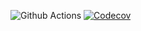 ![Github Actions](https://github.com/lighthauz/trubank-android-kotlin/workflows/Trubank%20CI/badge.svg)
[![Codecov](https://codecov.io/gh/lighthauz/trubank-android-kotlin/branch/master/graph/badge.svg)](https://codecov.io/gh/lighthauz/trubank-android-kotlin)
